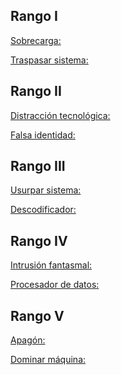## Rango I

<u>Sobrecarga:</u> 



<u>Traspasar sistema:</u> 

## Rango II

<u>Distracción tecnológica:</u>

<u>Falsa identidad:</u> 

## Rango III

<u>Usurpar sistema:</u>

<u>Descodificador:</u>

## Rango IV

<u>Intrusión fantasmal:</u>

<u>Procesador de datos:</u>

## Rango V

<u>Apagón:</u>

<u>Dominar máquina:</u>